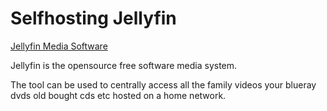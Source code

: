 # Selfhosting Jellyfin

[Jellyfin Media Software](https://jellyfin.org/)

Jellyfin is the opensource free software media system.

The tool can be used to centrally access all the family videos your blueray dvds old bought cds etc hosted on a home network.
